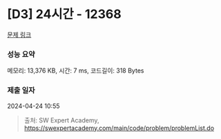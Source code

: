 # [D3] 24시간 - 12368 

[문제 링크](https://swexpertacademy.com/main/code/problem/problemDetail.do?contestProbId=AXsEBlLqedsDFARX) 

### 성능 요약

메모리: 13,376 KB, 시간: 7 ms, 코드길이: 318 Bytes

### 제출 일자

2024-04-24 10:55



> 출처: SW Expert Academy, https://swexpertacademy.com/main/code/problem/problemList.do